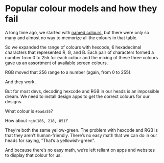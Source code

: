 # Popular colour models and how they fail

A long time ago, we started with [named colours,](http://davidbau.com/colors/) but there were only so many and almost no way to memorize all the colours in that table.

So we expanded the range of colours with hexcode, 6 hexadecimal characters that represented R, G, and B. Each pair of characters formed a number from 0 to 255 for each colour and the mixing of these three colours gave us an assortment of available screen colours.

RGB moved that 256 range to a number (again, from 0 to 255).

And they work.

But for most devs, decoding hexcode and RGB in our heads is an impossible dream. We need to install design apps to get the correct colours for our designs.

What colour is `#bada55`?

How about `rgb(186, 218, 85)`?

They’re both the same yellow-green. The problem with hexcode and RGB is that they aren’t human-friendly. There’s no easy math that we can do in our heads for saying, “That’s a yellowish-green”.

And because there’s no easy math, we’re left reliant on apps and websites to display that colour for us.
